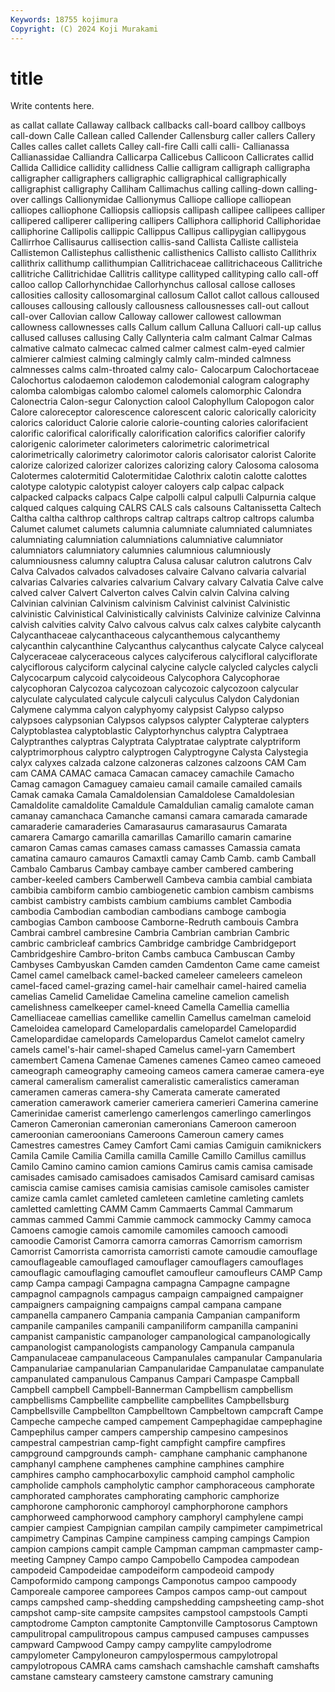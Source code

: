 ```yaml
---
Keywords: 18755 kojimura
Copyright: (C) 2024 Koji Murakami
---
```


# title

Write contents here.



as callat callate Callaway callback callbacks call-board
callboy callboys call-down Calle Callean called Callender Callensburg caller callers
Callery Calles calles callet callets Calley call-fire Calli calli calli-
Callianassa Callianassidae Calliandra Callicarpa Callicebus Callicoon Callicrates callid Callida Callidice
callidity callidness Callie calligram calligraph calligrapha calligrapher calligraphers calligraphic calligraphical
calligraphically calligraphist calligraphy Calliham Callimachus calling calling-down calling-over callings Callionymidae
Callionymus Calliope calliope calliopean calliopes calliophone Calliopsis calliopsis callipash callipee
callipees calliper callipered calliperer callipering callipers Calliphora calliphorid Calliphoridae calliphorine
Callipolis callippic Callippus Callipus callipygian callipygous Callirrhoe Callisaurus callisection callis-sand
Callista Calliste callisteia Callistemon Callistephus callisthenic callisthenics Callisto callisto Callithrix
callithrix callithump callithumpian Callitrichaceae callitrichaceous Callitriche callitriche Callitrichidae Callitris callitype
callityped callityping callo call-off calloo callop Callorhynchidae Callorhynchus callosal callose
calloses callosities callosity callosomarginal callosum Callot callot callous calloused callouses
callousing callously callousness callousnesses call-out callout call-over Callovian callow Calloway
callower callowest callowman callowness callownesses calls Callum callum Calluna Calluori
call-up callus callused calluses callusing Cally Callynteria calm calmant Calmar
Calmas calmative calmato calmecac calmed calmer calmest calm-eyed calmier calmierer
calmiest calming calmingly calmly calm-minded calmness calmnesses calms calm-throated calmy
calo- Calocarpum Calochortaceae Calochortus calodaemon calodemon calodemonial calogram calography calomba
calombigas calombo calomel calomels calomorphic Calondra Calonectria Calon-segur Calonyction calool
Calophyllum Calopogon calor Calore caloreceptor calorescence calorescent caloric calorically caloricity
calorics caloriduct Calorie calorie calorie-counting calories calorifacient calorific calorifical calorifically
calorification calorifics calorifier calorify calorigenic calorimeter calorimeters calorimetric calorimetrical calorimetrically
calorimetry calorimotor caloris calorisator calorist Calorite calorize calorized calorizer calorizes
calorizing calory Calosoma calosoma Calotermes calotermitid Calotermitidae Calothrix calotin calotte
calottes calotype calotypic calotypist caloyer caloyers calp calpac calpack calpacked
calpacks calpacs Calpe calpolli calpul calpulli Calpurnia calque calqued calques
calquing CALRS CALS cals calsouns Caltanissetta Caltech Caltha caltha calthrop
calthrops caltrap caltraps caltrop caltrops calumba Calumet calumet calumets calumnia
calumniate calumniated calumniates calumniating calumniation calumniations calumniative calumniator calumniators calumniatory
calumnies calumnious calumniously calumniousness calumny caluptra Calusa calusar calutron calutrons
Calv Calva Calvados calvados calvadoses calvaire Calvano calvaria calvarial calvarias
Calvaries calvaries calvarium Calvary calvary Calvatia Calve calve calved calver
Calvert Calverton calves Calvin calvin Calvina calving Calvinian calvinian Calvinism
calvinism Calvinist calvinist Calvinistic calvinistic Calvinistical Calvinistically calvinists Calvinize calvinize
Calvinna calvish calvities calvity Calvo calvous calvus calx calxes calybite
calycanth Calycanthaceae calycanthaceous calycanthemous calycanthemy calycanthin calycanthine Calycanthus calycanthus calycate
Calyce calyceal Calyceraceae calyceraceous calyces calyciferous calycifloral calyciflorate calyciflorous calyciform
calycinal calycine calycle calycled calycles calycli Calycocarpum calycoid calycoideous Calycophora
Calycophorae calycophoran Calycozoa calycozoan calycozoic calycozoon calycular calyculate calyculated calycule
calyculi calyculus Calydon Calydonian Calymene calymma calyon calyphyomy calypsist Calypso
calypso calypsoes calypsonian Calypsos calypsos calypter Calypterae calypters Calyptoblastea calyptoblastic
Calyptorhynchus calyptra Calyptraea Calyptranthes calyptras Calyptrata Calyptratae calyptrate calyptriform calyptrimorphous
calyptro calyptrogen Calyptrogyne Calysta Calystegia calyx calyxes calzada calzone calzoneras
calzones calzoons CAM Cam cam CAMA CAMAC camaca Camacan camacey
camachile Camacho Camag camagon Camaguey camaieu camail camaile camailed camails
Camak camaka Camala Camaldolensian Camaldolese Camaldolesian Camaldolite camaldolite Camaldule Camaldulian
camalig camalote caman camanay camanchaca Camanche camansi camara camarada camarade
camaraderie camaraderies Camarasaurus camarasaurus Camarata camarera Camargo camarilla camarillas Camarillo
camarin camarine camaron Camas camas camases camass camasses Camassia camata
camatina camauro camauros Camaxtli camay Camb Camb. camb Camball Cambalo
Cambarus Cambay cambaye camber cambered cambering camber-keeled cambers Camberwell Cambeva
cambia cambial cambiata cambibia cambiform cambio cambiogenetic cambion cambism cambisms
cambist cambistry cambists cambium cambiums camblet Cambodia cambodia Cambodian cambodian
cambodians camboge cambogia cambogias Cambon camboose Camborne-Redruth cambouis Cambra Cambrai
cambrel cambresine Cambria Cambrian cambrian Cambric cambric cambricleaf cambrics Cambridge
cambridge Cambridgeport Cambridgeshire Cambro-briton Cambs cambuca Cambuscan Camby Cambyses Cambyuskan
Camden camden Camdenton Came came cameist Camel camel camelback camel-backed
cameleer cameleers cameleon camel-faced camel-grazing camel-hair camelhair camel-haired camelia camelias
Camelid Camelidae Camelina cameline camelion camelish camelishness camelkeeper camel-kneed Camella
Camellia camellia Camelliaceae camellias camellike camellin Camellus camelman cameloid Cameloidea
camelopard Camelopardalis camelopardel Camelopardid Camelopardidae camelopards Camelopardus Camelot camelot camelry
camels camel's-hair camel-shaped Camelus camel-yarn Camembert camembert Camena Camenae Camenes
camenes Cameo cameo cameoed cameograph cameography cameoing cameos camera camerae
camera-eye cameral cameralism cameralist cameralistic cameralistics cameraman cameramen cameras camera-shy
Camerata camerate camerated cameration camerawork camerier cameriera camerieri Camerina camerine
Camerinidae camerist camerlengo camerlengos camerlingo camerlingos Cameron Cameronian cameronian cameronians
Cameroon cameroon cameroonian cameroonians Cameroons Cameroun camery cames Camestres camestres
Camey Camfort Cami camias Camiguin camiknickers Camila Camile Camilia Camilla
camilla Camille Camillo Camillus camillus Camilo Camino camino camion camions
Camirus camis camisa camisade camisades camisado camisadoes camisados Camisard camisard
camisas camiscia camise camises camisia camisias camisole camisoles camister camize
camla camlet camleted camleteen camletine camleting camlets camletted camletting CAMM
Camm Cammaerts Cammal Cammarum cammas cammed Cammi Cammie cammock cammocky
Cammy camoca Camoens camogie camois camomile camomiles camooch camoodi camoodie
Camorist Camorra camorra camorras Camorrism camorrism Camorrist Camorrista camorrista camorristi
camote camoudie camouflage camouflageable camouflaged camouflager camouflagers camouflages camouflagic camouflaging
camouflet camoufleur camoufleurs CAMP Camp camp Campa campagi Campagna campagna
Campagne campagne campagnol campagnols campagus campaign campaigned campaigner campaigners campaigning
campaigns campal campana campane campanella campanero Campania campania Campanian campaniform
campanile campaniles campanili campaniliform campanilla campanini campanist campanistic campanologer campanological
campanologically campanologist campanologists campanology Campanula campanula Campanulaceae campanulaceous Campanulales campanular
Campanularia Campanulariae campanularian Campanularidae Campanulatae campanulate campanulated campanulous Campanus Campari
Campaspe Campball Campbell campbell Campbell-Bannerman Campbellism campbellism campbellisms Campbellite campbellite
campbellites Campbellsburg Campbellsville Campbellton Campbelltown Campbeltown campcraft Campe Campeche campeche
camped campement Campephagidae campephagine Campephilus camper campers campership campesino campesinos
campestral campestrian camp-fight campfight campfire campfires campground campgrounds camph- camphane
camphanic camphanone camphanyl camphene camphenes camphine camphines camphire camphires campho
camphocarboxylic camphoid camphol campholic campholide camphols campholytic camphor camphoraceous camphorate
camphorated camphorates camphorating camphoric camphorize camphorone camphoronic camphoroyl camphorphorone camphors
camphorweed camphorwood camphory camphoryl camphylene campi campier campiest Campignian campilan
campily campimeter campimetrical campimetry Campinas Campine campiness camping campings Campion
campion campions campit cample Campman campman campmaster camp-meeting Campney Campo
campo Campobello Campodea campodean campodeid Campodeidae campodeiform campodeoid campody Campoformido
campong campongs Camponotus campoo campoody Camporeale camporee camporees Campos campos
camp-out campout camps campshed camp-shedding campshedding campsheeting camp-shot campshot camp-site
campsite campsites campstool campstools Campti camptodrome Campton camptonite Camptonville Camptosorus
Camptown campulitropal campulitropous campus campused campuses campusses campward Campwood Campy
campy campylite campylodrome campylometer Campyloneuron campylospermous campylotropal campylotropous CAMRA cams
camshach camshachle camshaft camshafts camstane camsteary camsteery camstone camstrary camuning
